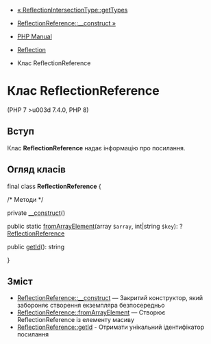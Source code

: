 - [« ReflectionIntersectionType::getTypes](reflectionintersectiontype.gettypes.md)
- [ReflectionReference::\_\_construct »](reflectionreference.construct.md)

- [PHP Manual](index.md)
- [Reflection](book.reflection.md)
- Клас ReflectionReference

# Клас ReflectionReference

(PHP 7 \>u003d 7.4.0, PHP 8)

## Вступ

Клас **ReflectionReference** надає інформацію про посилання.

## Огляд класів

final class **ReflectionReference** {

/\* Методи \*/

private [\_\_construct](reflectionreference.construct.md)()

public static
[fromArrayElement](reflectionreference.fromarrayelement.md)(array
`$array`, int\|string `$key`):
?[ReflectionReference](class.reflectionreference.md)

public [getId](reflectionreference.getid.md)(): string

}

## Зміст

- [ReflectionReference::\_\_construct](reflectionreference.construct.md)
— Закритий конструктор, який забороняє створення екземпляра безпосередньо
- [ReflectionReference::fromArrayElement](reflectionreference.fromarrayelement.md)
— Створює ReflectionReference із елементу масиву
- [ReflectionReference::getId](reflectionreference.getid.md) -
Отримати унікальний ідентифікатор посилання
